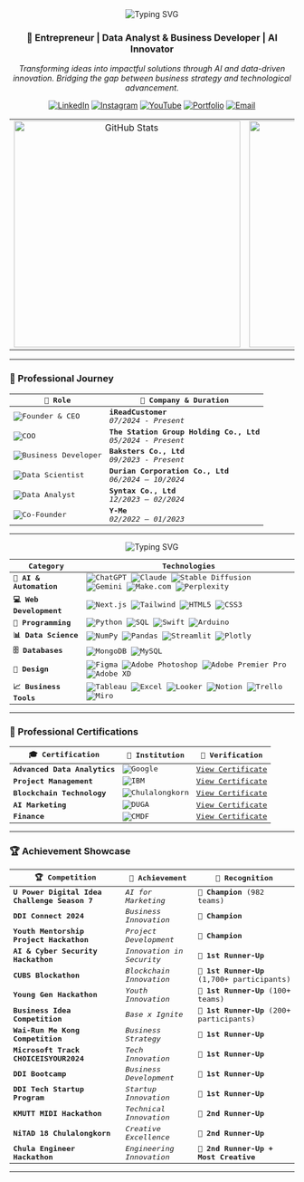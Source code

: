 <div align="center">
  <img src="https://readme-typing-svg.demolab.com?font=Fira+Code&size=32&duration=2800&pause=2000&color=FF9E0F&center=true&vCenter=true&width=940&lines=Hi+👋+I'm+Naruebet+Aungsirikulthumrong;Welcome+to+my+Digital+Innovation+Space!" alt="Typing SVG" />
</div>

<h3 align="center">🚀 Entrepreneur | Data Analyst & Business Developer | AI Innovator</h3>

<div align="center">
  <p><i>Transforming ideas into impactful solutions through AI and data-driven innovation. Bridging the gap between business strategy and technological advancement.</i></p>
</div>

<div align="center">
  
[![LinkedIn](https://img.shields.io/badge/LinkedIn-0077B5?style=for-the-badge&logo=linkedin&logoColor=white)](https://www.linkedin.com/in/leonaruebet/)
[![Instagram](https://img.shields.io/badge/Instagram-E4405F?style=for-the-badge&logo=instagram&logoColor=white)](https://www.instagram.com/leonaruebet/)
[![YouTube](https://img.shields.io/badge/YouTube-FF0000?style=for-the-badge&logo=youtube&logoColor=white)](https://www.youtube.com/@leonaruebet)
[![Portfolio](https://img.shields.io/badge/Portfolio-FF7139?style=for-the-badge&logo=Firefox-Browser&logoColor=white)](https://naruebet.ireadcustomer.com)
[![Email](https://img.shields.io/badge/Email-D14836?style=for-the-badge&logo=gmail&logoColor=white)](mailto:leonaruebet@gmail.com)

</div>

<div align="center">
  <table>
    <tr>
      <td align="center">
        <img width="400" src="https://github-readme-stats-sigma-five.vercel.app/api?username=leonaruebet&show_icons=true&theme=radical&count_private=true&hide_border=true&title_color=FF9E0F&icon_color=FF9E0F&bg_color=0D1117" alt="GitHub Stats" />
      </td>
      <td align="center">
        <img width="400" src="https://github-readme-streak-stats.herokuapp.com?user=leonaruebet&theme=dark&hide_border=true&ring=FF9E0F&fire=FF9E0F&currStreakNum=FFFFFF&currStreakLabel=FF9E0F&sideLabels=FF9E0F&dates=FFFFFF&background=0D1117" alt="GitHub Streak Stats"/>
      </td>
    </tr>
  </table>
</div>

---

### 💼 Professional Journey

<div align="center">
<kbd>
<div align="center">

| 🎯 Role | 🏢 Company & Duration |
|---------|---------------------|
| ![Founder & CEO](https://img.shields.io/badge/Role-Founder_&_CEO-FF0000?style=for-the-badge) | **iReadCustomer** <br> *07/2024 - Present* |
| ![COO](https://img.shields.io/badge/Role-COO-FF9E0F?style=for-the-badge) | **The Station Group Holding Co., Ltd** <br> *05/2024 - Present* |
| ![Business Developer](https://img.shields.io/badge/Role-Business_Developer-4285F4?style=for-the-badge) | **Baksters Co., Ltd** <br> *09/2023 - Present* |
| ![Data Scientist](https://img.shields.io/badge/Role-Data_Scientist-00C853?style=for-the-badge) | **Durian Corporation Co., Ltd** <br> *06/2024 – 10/2024* |
| ![Data Analyst](https://img.shields.io/badge/Role-Data_Analyst-7B1FA2?style=for-the-badge) | **Syntax Co., Ltd** <br> *12/2023 – 02/2024* |
| ![Co-Founder](https://img.shields.io/badge/Role-Co_Founder-FF5722?style=for-the-badge) | **Y-Me** <br> *02/2022 – 01/2023* |

</div>
</kbd>
</div>

---

<div align="center">
  <img src="https://readme-typing-svg.demolab.com?font=Fira+Code&size=24&duration=2800&pause=2000&color=FF9E0F&center=true&vCenter=true&width=940&lines=Building+the+Future+with+Data,+AI,+and+Innovation!" alt="Typing SVG" />
</div>

<div align="center">
<kbd>
<div align="center">

| Category | Technologies |
|----------|-------------|
| **🤖 AI & Automation** | ![ChatGPT](https://img.shields.io/badge/ChatGPT-74aa9c?style=for-the-badge&logo=openai&logoColor=white) ![Claude](https://img.shields.io/badge/Claude-000000?style=for-the-badge) ![Stable Diffusion](https://img.shields.io/badge/Stable_Diffusion-FF9E0F?style=for-the-badge) ![Gemini](https://img.shields.io/badge/Gemini-4285F4?style=for-the-badge&logo=google&logoColor=white) ![Make.com](https://img.shields.io/badge/Make.com-2E77BC?style=for-the-badge) ![Perplexity](https://img.shields.io/badge/Perplexity-purple?style=for-the-badge) |
| **💻 Web Development** | ![Next.js](https://img.shields.io/badge/Next.js-000000?style=for-the-badge&logo=next.js&logoColor=white) ![Tailwind](https://img.shields.io/badge/Tailwind-06B6D4?style=for-the-badge&logo=tailwind-css&logoColor=white) ![HTML5](https://img.shields.io/badge/HTML5-E34F26?style=for-the-badge&logo=html5&logoColor=white) ![CSS3](https://img.shields.io/badge/CSS3-1572B6?style=for-the-badge&logo=css3&logoColor=white) |
| **🔧 Programming** | ![Python](https://img.shields.io/badge/Python-3776AB?style=for-the-badge&logo=python&logoColor=white) ![SQL](https://img.shields.io/badge/SQL-4479A1?style=for-the-badge&logo=mysql&logoColor=white) ![Swift](https://img.shields.io/badge/Swift-FA7343?style=for-the-badge&logo=swift&logoColor=white) ![Arduino](https://img.shields.io/badge/Arduino-00979D?style=for-the-badge&logo=Arduino&logoColor=white) |
| **📊 Data Science** | ![NumPy](https://img.shields.io/badge/NumPy-013243?style=for-the-badge&logo=numpy&logoColor=white) ![Pandas](https://img.shields.io/badge/Pandas-150458?style=for-the-badge&logo=pandas&logoColor=white) ![Streamlit](https://img.shields.io/badge/Streamlit-FF4B4B?style=for-the-badge&logo=Streamlit&logoColor=white) ![Plotly](https://img.shields.io/badge/Plotly-3F4F75?style=for-the-badge&logo=plotly&logoColor=white) |
| **🗄️ Databases** | ![MongoDB](https://img.shields.io/badge/MongoDB-47A248?style=for-the-badge&logo=mongodb&logoColor=white) ![MySQL](https://img.shields.io/badge/MySQL-4479A1?style=for-the-badge&logo=mysql&logoColor=white) |
| **🎨 Design** | ![Figma](https://img.shields.io/badge/Figma-F24E1E?style=for-the-badge&logo=figma&logoColor=white) ![Adobe Photoshop](https://img.shields.io/badge/Photoshop-31A8FF?style=for-the-badge&logo=adobe%20photoshop&logoColor=white) ![Adobe Premier Pro](https://img.shields.io/badge/Premier_Pro-9999FF?style=for-the-badge&logo=adobe%20premiere%20pro&logoColor=white) ![Adobe XD](https://img.shields.io/badge/Adobe_XD-FF61F6?style=for-the-badge&logo=adobe%20xd&logoColor=white) |
| **📈 Business Tools** | ![Tableau](https://img.shields.io/badge/Tableau-E97627?style=for-the-badge&logo=Tableau&logoColor=white) ![Excel](https://img.shields.io/badge/Excel-217346?style=for-the-badge&logo=microsoft-excel&logoColor=white) ![Looker](https://img.shields.io/badge/Looker-4285F4?style=for-the-badge&logo=looker&logoColor=white) ![Notion](https://img.shields.io/badge/Notion-000000?style=for-the-badge&logo=notion&logoColor=white) ![Trello](https://img.shields.io/badge/Trello-0052CC?style=for-the-badge&logo=trello&logoColor=white) ![Miro](https://img.shields.io/badge/Miro-050038?style=for-the-badge&logo=Miro&logoColor=white) |

</div>
</kbd>
</div>

---

### 📜 Professional Certifications

<div align="center">
<kbd>
<div align="center">

| 🎓 Certification | 🏢 Institution | 🔗 Verification |
|-----------------|----------------|-----------------|
| **Advanced Data Analytics** | ![Google](https://img.shields.io/badge/Google-4285F4?style=for-the-badge&logo=google&logoColor=white) | [View Certificate](https://www.coursera.org/account/accomplishments/specialization/IKDNMNJXDY3O) |
| **Project Management** | ![IBM](https://img.shields.io/badge/IBM-052FAD?style=for-the-badge&logo=ibm&logoColor=white) | [View Certificate](https://www.coursera.org/account/accomplishments/verify/CMO5SPVPSOEQ) |
| **Blockchain Technology** | ![Chulalongkorn](https://img.shields.io/badge/Chulalongkorn-FF1493?style=for-the-badge) | [View Certificate](https://drive.google.com/file/d/15_YL4KK0PONhFB-RigEohPhx2FrxwM7U/view) |
| **AI Marketing** | ![DUGA](https://img.shields.io/badge/DUGA-4B0082?style=for-the-badge) | [View Certificate](https://drive.google.com/file/d/10-gJgWm93dEdbrj9yn72Ulvo2MWlxT92/view) |
| **Finance** | ![CMDF](https://img.shields.io/badge/CMDF-008000?style=for-the-badge) | [View Certificate](https://drive.google.com/file/d/1PvcNJIBLIhdRfiuh81FTTAJRtf7LEu8s/view) |

</div>
</kbd>
</div>

---

### 🏆 Achievement Showcase

<div align="center">
<kbd>
<div align="center">

| 🏆 Competition | 🎯 Achievement | 🌟 Recognition |
|---------------|----------------|----------------|
| **U Power Digital Idea Challenge Season 7** | *AI for Marketing* | 🥇 **Champion** (982 teams) |
| **DDI Connect 2024** | *Business Innovation* | 🥇 **Champion** |
| **Youth Mentorship Project Hackathon** | *Project Development* | 🥇 **Champion** |
| **AI & Cyber Security Hackathon** | *Innovation in Security* | 🥈 **1st Runner-Up** |
| **CUBS Blockathon** | *Blockchain Innovation* | 🥈 **1st Runner-Up** (1,700+ participants) |
| **Young Gen Hackathon** | *Youth Innovation* | 🥈 **1st Runner-Up** (100+ teams) |
| **Business Idea Competition** | *Base x Ignite* | 🥈 **1st Runner-Up** (200+ participants) |
| **Wai-Run Me Kong Competition** | *Business Strategy* | 🥈 **1st Runner-Up** |
| **Microsoft Track CHOICEISYOUR2024** | *Tech Innovation* | 🥈 **1st Runner-Up** |
| **DDI Bootcamp** | *Business Development* | 🥈 **1st Runner-Up** |
| **DDI Tech Startup Program** | *Startup Innovation* | 🥈 **1st Runner-Up** |
| **KMUTT MIDI Hackathon** | *Technical Innovation* | 🥉 **2nd Runner-Up** |
| **NiTAD 18 Chulalongkorn** | *Creative Excellence* | 🥉 **2nd Runner-Up** |
| **Chula Engineer Hackathon** | *Engineering Innovation* | 🥉 **2nd Runner-Up + Most Creative** |

</div>
</kbd>
</div>

---